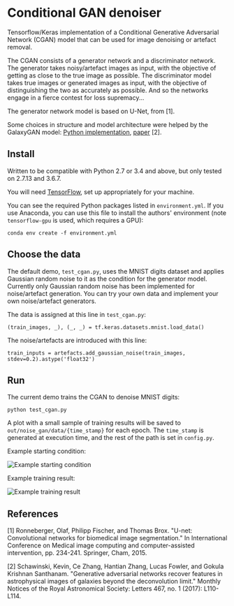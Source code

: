 # Conditional GAN denoiser

Tensorflow/Keras implementation of a Conditional Generative Adversarial Network (CGAN) model that can be used for image denoising or artefact removal.

The CGAN consists of a generator network and a discriminator network. The generator takes noisy/artefact images as input, with the objective of getting as close to the true image as possible. The discriminator model takes true images or generated images as input, with the objective of distinguishing the two as accurately as possible. And so the networks engage in a fierce contest for loss supremacy...

The generator network model is based on U-Net, from [1].

Some choices in structure and model architecture were helped by the GalaxyGAN model: [Python implementation](https://github.com/jacobic/galaxygan), [paper](https://academic.oup.com/mnrasl/article/467/1/L110/2931732) [2].

## Install
Written to be compatible with Python 2.7 or 3.4 and above, but only tested on 2.7.13 and 3.6.7.

You will need [TensorFlow](https://www.tensorflow.org/install/), set up appropriately for your machine.

You can see the required Python packages listed in `environment.yml`. If you use Anaconda, you can use this file to install the authors' environment (note `tensorflow-gpu` is used, which requires a GPU):

    conda env create -f environment.yml

## Choose the data
The default demo, `test_cgan.py`, uses the MNIST digits dataset and applies Gaussian random noise to it as the condition for the generator model. Currently only Gaussian random noise has been implemented for noise/artefact generation. You can try your own data and implement your own noise/artefact generators.

The data is assigned at this line in `test_cgan.py`:

    (train_images, _), (_, _) = tf.keras.datasets.mnist.load_data()

The noise/artefacts are introduced with this line:

    train_inputs = artefacts.add_gaussian_noise(train_images, stdev=0.2).astype('float32')

## Run
The current demo trains the CGAN to denoise MNIST digits:

    python test_cgan.py

A plot with a small sample of training results will be saved to `out/noise_gan/data/{time_stamp}` for each epoch. The `time_stamp` is generated at execution time, and the rest of the path is set in `config.py`.

Example starting condition:

![Example starting condition](example/image_at_epoch_0000.png)

Example training result:

![Example training result](example/image_at_epoch_0019.png)

## References
[1] Ronneberger, Olaf, Philipp Fischer, and Thomas Brox. "U-net: Convolutional networks for biomedical image segmentation." In International Conference on Medical image computing and computer-assisted intervention, pp. 234-241. Springer, Cham, 2015.

[2] Schawinski, Kevin, Ce Zhang, Hantian Zhang, Lucas Fowler, and Gokula Krishnan Santhanam. "Generative adversarial networks recover features in astrophysical images of galaxies beyond the deconvolution limit." Monthly Notices of the Royal Astronomical Society: Letters 467, no. 1 (2017): L110-L114.
